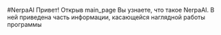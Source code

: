 #NerpaAI
Привет!
Открыв main_page Вы узнаете, что такое NerpaAI. В ней приведена часть информации, касающейся наглядной работы программы
